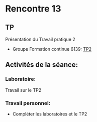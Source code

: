 # Rencontre 13
## TP
Présentation du Travail pratique 2 
- Groupe Formation continue 6139: [TP2](/tp_FC/tp2)

## Activités de la séance: 

### Laboratoire: 
Travail sur le TP2


### Travail personnel: 
- Compléter les laboratoires et le TP2
